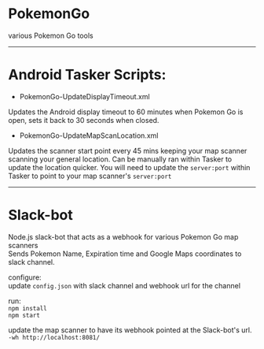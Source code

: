 # PokemonGo
various Pokemon Go tools



----
# Android Tasker Scripts:

* PokemonGo-UpdateDisplayTimeout.xml  

Updates the Android display timeout to 60 minutes when Pokemon Go is open, sets it back to 30 seconds when closed.


* PokemonGo-UpdateMapScanLocation.xml  

Updates the scanner start point every 45 mins keeping your map scanner scanning your general location.
Can be manually ran within Tasker to update the location quicker.
You will need to update the ``server:port`` within Tasker to point to your map scanner's ``server:port``



----
# Slack-bot

Node.js slack-bot that acts as a webhook for various Pokemon Go map scanners  
Sends Pokemon Name, Expiration time and Google Maps coordinates to slack channel.

configure:  
update ``config.json`` with slack channel and webhook url for the channel

run:  
``npm install``  
``npm start``

update the map scanner to have its webhook pointed at the Slack-bot's url.
``-wh http://localhost:8081/``
